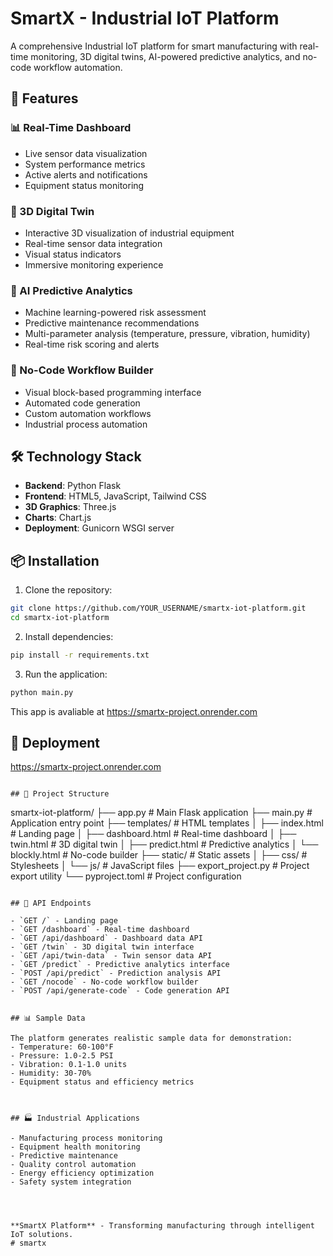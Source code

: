 
# SmartX - Industrial IoT Platform

A comprehensive Industrial IoT platform for smart manufacturing with real-time monitoring, 3D digital twins, AI-powered predictive analytics, and no-code workflow automation.

## 🚀 Features

### 📊 Real-Time Dashboard
- Live sensor data visualization
- System performance metrics
- Active alerts and notifications
- Equipment status monitoring

### 🧊 3D Digital Twin
- Interactive 3D visualization of industrial equipment
- Real-time sensor data integration
- Visual status indicators
- Immersive monitoring experience

### 🤖 AI Predictive Analytics
- Machine learning-powered risk assessment
- Predictive maintenance recommendations
- Multi-parameter analysis (temperature, pressure, vibration, humidity)
- Real-time risk scoring and alerts

### 🧱 No-Code Workflow Builder
- Visual block-based programming interface
- Automated code generation
- Custom automation workflows
- Industrial process automation

## 🛠️ Technology Stack

- **Backend**: Python Flask
- **Frontend**: HTML5, JavaScript, Tailwind CSS
- **3D Graphics**: Three.js
- **Charts**: Chart.js
- **Deployment**: Gunicorn WSGI server

## 📦 Installation

1. Clone the repository:
```bash
git clone https://github.com/YOUR_USERNAME/smartx-iot-platform.git
cd smartx-iot-platform
```

2. Install dependencies:
```bash
pip install -r requirements.txt
```

3. Run the application:
```bash
python main.py
```

This app is avaliable at https://smartx-project.onrender.com

## 🚀 Deployment
https://smartx-project.onrender.com
```

## 📁 Project Structure

```
smartx-iot-platform/
├── app.py                 # Main Flask application
├── main.py               # Application entry point
├── templates/            # HTML templates
│   ├── index.html       # Landing page
│   ├── dashboard.html   # Real-time dashboard
│   ├── twin.html        # 3D digital twin
│   ├── predict.html     # Predictive analytics
│   └── blockly.html     # No-code builder
├── static/              # Static assets
│   ├── css/            # Stylesheets
│   └── js/             # JavaScript files
├── export_project.py    # Project export utility
└── pyproject.toml      # Project configuration
```

## 🌟 API Endpoints

- `GET /` - Landing page
- `GET /dashboard` - Real-time dashboard
- `GET /api/dashboard` - Dashboard data API
- `GET /twin` - 3D digital twin interface
- `GET /api/twin-data` - Twin sensor data API
- `GET /predict` - Predictive analytics interface
- `POST /api/predict` - Prediction analysis API
- `GET /nocode` - No-code workflow builder
- `POST /api/generate-code` - Code generation API


## 📊 Sample Data

The platform generates realistic sample data for demonstration:
- Temperature: 60-100°F
- Pressure: 1.0-2.5 PSI
- Vibration: 0.1-1.0 units
- Humidity: 30-70%
- Equipment status and efficiency metrics



## 🏭 Industrial Applications

- Manufacturing process monitoring
- Equipment health monitoring
- Predictive maintenance
- Quality control automation
- Energy efficiency optimization
- Safety system integration




**SmartX Platform** - Transforming manufacturing through intelligent IoT solutions.
# smartx
